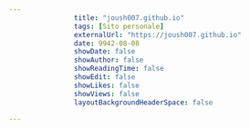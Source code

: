 ---
                title: "joush007.github.io"
                tags: [Sito personale]
                externalUrl: "https://joush007.github.io"
                date: 9942-08-08
                showDate: false
                showAuthor: false
                showReadingTime: false
                showEdit: false
                showLikes: false
                showViews: false
                layoutBackgroundHeaderSpace: false
                ---

